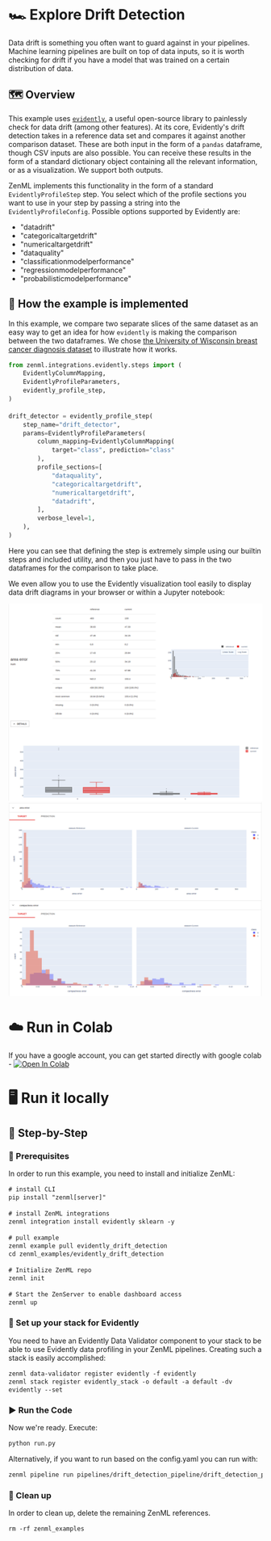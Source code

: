 # 🏎 Explore Drift Detection
Data drift is something you often want to guard against in your pipelines.
Machine learning pipelines are built on top of data inputs, so it is worth
checking for drift if you have a model that was trained on a certain
distribution of data.

## 🗺 Overview
This example uses [`evidently`](https://github.com/evidentlyai/evidently), a
useful open-source library to painlessly check for data drift (among other
features). At its core, Evidently's drift detection takes in a reference data
set and compares it against another comparison dataset. These are both input in
the form of a `pandas` dataframe, though CSV inputs are also possible. You can receive these results in the form of a standard dictionary object containing all the relevant information, or as a visualization. We support both outputs.

ZenML implements this functionality in the form of a standard `EvidentlyProfileStep` step.
You select which of the profile sections you want to use in your step by passing
a string into the `EvidentlyProfileConfig`. Possible options supported by
Evidently are:

- "datadrift"
- "categoricaltargetdrift"
- "numericaltargetdrift"
- "dataquality"
- "classificationmodelperformance"
- "regressionmodelperformance"
- "probabilisticmodelperformance"

## 🧰 How the example is implemented
In this example, we compare two separate slices of the same dataset as an easy
way to get an idea for how `evidently` is making the comparison between the two
dataframes. We chose [the University of Wisconsin breast cancer diagnosis
dataset](https://archive.ics.uci.edu/ml/datasets/Breast+Cancer+Wisconsin+(Diagnostic))
to illustrate how it works.

```python
from zenml.integrations.evidently.steps import (
    EvidentlyColumnMapping,
    EvidentlyProfileParameters,
    evidently_profile_step,
)

drift_detector = evidently_profile_step(
    step_name="drift_detector",
    params=EvidentlyProfileParameters(
        column_mapping=EvidentlyColumnMapping(
            target="class", prediction="class"
        ),
        profile_sections=[
            "dataquality",
            "categoricaltargetdrift",
            "numericaltargetdrift",
            "datadrift",
        ],
        verbose_level=1,
    ),
)
```

Here you can see that defining the step is extremely simple using our
builtin steps and included utility, and then you just have to pass in the two
dataframes for the comparison to take place.

We even allow you to use the Evidently visualization tool easily to display data
drift diagrams in your browser or within a Jupyter notebook:

![Evidently drift visualization 1](assets/drift-visualization-01.png)
![Evidently drift visualization 2](assets/drift-visualization-02.png)


# ☁️ Run in Colab
If you have a google account, you can get started directly with google colab - [![Open In Colab](https://colab.research.google.com/assets/colab-badge.svg)](https://colab.research.google.com/github/zenml-io/zenml/blob/main/examples/evidently_drift_detection/evidently.ipynb)

# 🖥 Run it locally

## 👣 Step-by-Step
### 📄 Prerequisites 
In order to run this example, you need to install and initialize ZenML:

```shell
# install CLI
pip install "zenml[server]"

# install ZenML integrations
zenml integration install evidently sklearn -y

# pull example
zenml example pull evidently_drift_detection
cd zenml_examples/evidently_drift_detection

# Initialize ZenML repo
zenml init

# Start the ZenServer to enable dashboard access
zenml up
```

### 🥞 Set up your stack for Evidently

You need to have an Evidently Data Validator component to your stack to be able to
use Evidently data profiling in your ZenML pipelines. Creating such a stack is
easily accomplished:

```shell
zenml data-validator register evidently -f evidently
zenml stack register evidently_stack -o default -a default -dv evidently --set
```

### ▶️ Run the Code
Now we're ready. Execute:

```bash
python run.py
```

Alternatively, if you want to run based on the config.yaml you can run with:

```bash
zenml pipeline run pipelines/drift_detection_pipeline/drift_detection_pipeline.py -c config.yaml
```

### 🧽 Clean up
In order to clean up, delete the remaining ZenML references.

```shell
rm -rf zenml_examples
```
